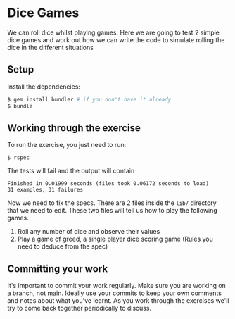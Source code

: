 # Dice Games

We can roll dice whilst playing games. Here we are going to test 2 simple dice games and work out
how we can write the code to simulate rolling the dice in the different situations

## Setup

Install the dependencies:

```bash
$ gem install bundler # if you don't have it already
$ bundle
```

## Working through the exercise

To run the exercise, you just need to run:

```
$ rspec
```

The tests will fail and the output will contain

```
Finished in 0.01999 seconds (files took 0.06172 seconds to load)
31 examples, 31 failures
```

Now we need to fix the specs. There are 2 files inside the `lib/` directory that we need to edit.
These two files will tell us how to play the following games.

1. Roll any number of dice and observe their values
1. Play a game of greed, a single player dice scoring game (Rules you need to deduce from the spec)

## Committing your work

It's important to commit your work regularly. Make sure you are working on a
branch, not main. Ideally use your commits to keep your own
comments and notes about what you've learnt. As you work through the exercises
we'll try to come back together periodically to discuss.

